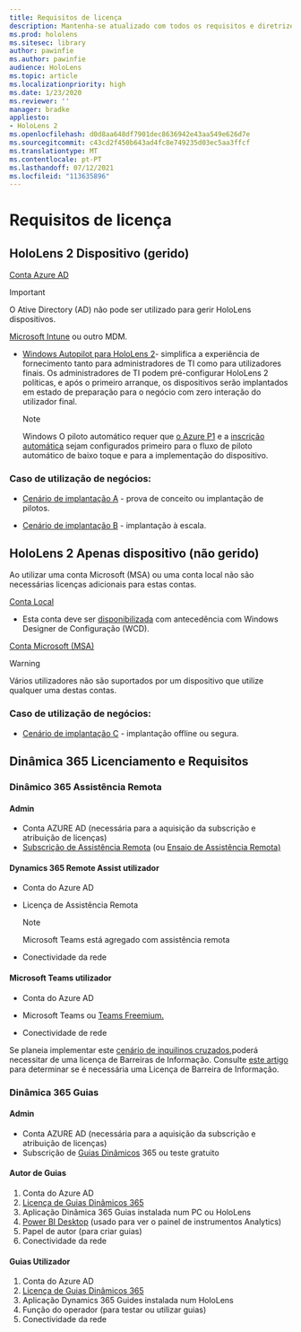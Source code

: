 ```yaml
---
title: Requisitos de licença
description: Mantenha-se atualizado com todos os requisitos e diretrizes de licenciamento necessários para a gestão de dispositivos móveis, HoloLens e Assistência Remota.
ms.prod: hololens
ms.sitesec: library
author: pawinfie
ms.author: pawinfie
audience: HoloLens
ms.topic: article
ms.localizationpriority: high
ms.date: 1/23/2020
ms.reviewer: ''
manager: bradke
appliesto:
- HoloLens 2
ms.openlocfilehash: d0d8aa648df7901dec8636942e43aa549e626d7e
ms.sourcegitcommit: c43cd2f450b643ad4fc8e749235d03ec5aa3ffcf
ms.translationtype: MT
ms.contentlocale: pt-PT
ms.lasthandoff: 07/12/2021
ms.locfileid: "113635896"
---
```

# <a name="license-requirements"></a>Requisitos de licença

## <a name="hololens-2-device-managed"></a>HoloLens 2 Dispositivo (gerido)

[Conta Azure AD](https://docs.microsoft.com/azure/active-directory/)

> [!IMPORTANT]
> O Ative Directory (AD) não pode ser utilizado para gerir HoloLens dispositivos.

[Microsoft Intune](https://docs.microsoft.com/mem/intune/fundamentals/what-is-intune) ou outro MDM.
- [Windows Autopilot para HoloLens 2](hololens2-autopilot.md)- simplifica a experiência de fornecimento tanto para administradores de TI como para utilizadores finais. Os administradores de TI podem pré-configurar HoloLens 2 políticas, e após o primeiro arranque, os dispositivos serão implantados em estado de preparação para o negócio com zero interação do utilizador final. 

  > [!NOTE]
  > Windows O piloto automático requer que [o Azure P1](https://docs.microsoft.com/azure/active-directory/fundamentals/active-directory-whatis) e a [inscrição automática](https://docs.microsoft.com/mem/intune/enrollment/windows-enroll#enable-windows-10-automatic-enrollment) sejam configurados primeiro para o fluxo de piloto automático de baixo toque e para a implementação do dispositivo. 

### <a name="business-use-case"></a>Caso de utilização de negócios: 

- [Cenário de implantação A](hololens-requirements.md#scenario-a-deploy-to-cloud-connected-devices) - prova de conceito ou implantação de pilotos.

- [Cenário de implantação B](hololens-requirements.md#scenario-b-deploy-inside-your-organizations-network) - implantação à escala.

## <a name="hololens-2-device-only-non-managed"></a>HoloLens 2 Apenas dispositivo (não gerido)

Ao utilizar uma conta Microsoft (MSA) ou uma conta local não são necessárias licenças adicionais para estas contas.

[Conta Local](https://docs.microsoft.com/windows/security/identity-protection/access-control/local-accounts)

- Esta conta deve ser [disponibilizada](hololens-provisioning.md#provisioning-package-hololens-wizard) com antecedência com Windows Designer de Configuração (WCD).

[Conta Microsoft (MSA)](https://docs.microsoft.com/windows/security/identity-protection/access-control/microsoft-accounts)

> [!WARNING]
> Vários utilizadores não são suportados por um dispositivo que utilize qualquer uma destas contas.

### <a name="business-use-case"></a>Caso de utilização de negócios: 

- [Cenário de implantação C](hololens-requirements.md#scenario-c-deploy-in-secure-offline-environment) - implantação offline ou segura.
 
## <a name="dynamics-365-licensing-and-requirements"></a>Dinâmica 365 Licenciamento e Requisitos

### <a name="dynamics-365-remote-assist"></a>Dinâmico 365 Assistência Remota 

#### <a name="admin"></a>Admin

- Conta AZURE AD (necessária para a aquisição da subscrição e atribuição de licenças)
- [Subscrição de Assistência Remota](https://docs.microsoft.com/dynamics365/mixed-reality/remote-assist/buy-and-deploy-remote-assist) (ou [Ensaio de Assistência Remota)](https://docs.microsoft.com/dynamics365/mixed-reality/remote-assist/try-remote-assist)
    
#### <a name="dynamics-365-remote-assist-user"></a>Dynamics 365 Remote Assist utilizador

- Conta do Azure AD

- Licença de Assistência Remota 

  > [!NOTE]
  > Microsoft Teams está agregado com assistência remota

- Conectividade da rede

#### <a name="microsoft-teams-user"></a>Microsoft Teams utilizador

- Conta do Azure AD

- Microsoft Teams ou [Teams Freemium.](https://products.office.com/microsoft-teams/free)

- Conectividade de rede

Se planeia implementar este [cenário de inquilinos cruzados,](https://docs.microsoft.com/dynamics365/mixed-reality/remote-assist/cross-tenant-overview#scenario-2-leasing-services-to-other-tenants)poderá necessitar de uma licença de Barreiras de Informação. Consulte [este artigo](https://docs.microsoft.com/dynamics365/mixed-reality/remote-assist/cross-tenant-licensing-implementation#step-1-determine-if-information-barriers-are-necessary) para determinar se é necessária uma Licença de Barreira de Informação.

### <a name="dynamics-365-guides"></a>Dinâmica 365 Guias 

#### <a name="admin"></a>Admin

- Conta AZURE AD (necessária para a aquisição da subscrição e atribuição de licenças)
- Subscrição de [Guias Dinâmicos](https://docs.microsoft.com/dynamics365/mixed-reality/guides/setup-step-one) 365 ou teste gratuito

#### <a name="guides-author"></a>Autor de Guias

1. Conta do Azure AD
1. [Licença de Guias Dinâmicos 365](/dynamics365/mixed-reality/guides/requirements)
1. Aplicação Dinâmica 365 Guias instalada num PC ou HoloLens
1. [Power BI Desktop](https://powerbi.microsoft.com/desktop/) (usado para ver o painel de instrumentos Analytics)
1. Papel de autor (para criar guias)
1. Conectividade da rede

#### <a name="guides-user"></a>Guias Utilizador

1. Conta do Azure AD
1. [Licença de Guias Dinâmicos 365](/dynamics365/mixed-reality/guides/requirements)
1. Aplicação Dynamics 365 Guides instalada num HoloLens
1. Função do operador (para testar ou utilizar guias)
1. Conectividade da rede
